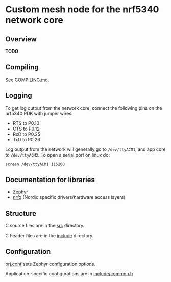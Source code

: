 # Custom mesh node for the nrf5340 network core

## Overview

**TODO**

## Compiling

See [COMPILING.md](COMPILING.md).

## Logging

To get log output from the network core, connect the following pins on the nrf5340 PDK with jumper wires:

* RTS to P0.10
* CTS to P0.12
* RxD to P0.25
* TxD to P0.26

Log output from the network will generally go to `/dev/ttyACM1`, and app core to `/dev/ttyACM2`. To open a serial port on linux do:

```
screen /dev/ttyACM1 115200
```

## Documentation for libraries

- [Zephyr](https://docs.zephyrproject.org/latest/index.html)
- [nrfx](https://infocenter.nordicsemi.com/topic/struct_drivers/struct/nrfx_latest.html) (Nordic specific drivers/hardware access layers)

## Structure

C source files are in the [src](src) directory.

C header files are in the [include](include) directory.

## Configuration

[prj.conf](prj.conf) sets Zephyr configuration options.

Application-specific configurations are in [include/common.h](include/common.h)

